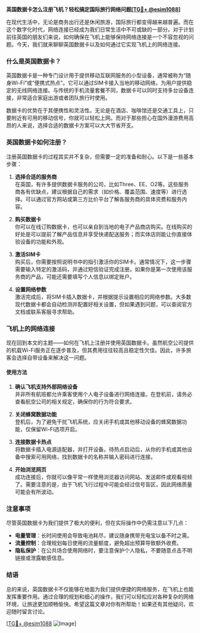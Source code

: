 **英国数据卡怎么注册飞机？轻松搞定国际旅行网络问题[[TG💪+ @esim1088](https://t.me/s/esim1088)]**

在现代生活中，无论是商务出行还是休闲旅游，国际旅行都变得越来越普遍。而在这个数字化时代，网络连接已经成为我们日常生活中不可或缺的一部分。对于计划前往英国的朋友们来说，如何确保在飞机上能够保持网络连接是一个不容忽视的问题。今天，我们就来聊聊英国数据卡以及如何通过它实现飞机上的网络连接。

### 什么是英国数据卡？

英国数据卡是一种专门设计用于提供移动互联网服务的小型设备，通常被称为“随身Wi-Fi”或“便携式热点”。它可以通过SIM卡接入当地的移动网络，为用户提供稳定的无线网络连接。与传统的手机流量套餐不同，数据卡可以同时支持多台设备连接，非常适合家庭出游或者团队旅行时使用。

数据卡的优势在于其便携性和灵活性。无论是在酒店、咖啡馆还是交通工具上，只要附近有可用的移动信号，你就可以轻松上网。而对于那些担心在国外漫游费用高昂的人来说，选择合适的数据卡方案可以大大节省开支。

### 英国数据卡如何注册？

注册英国数据卡的过程其实并不复杂，但需要一定的准备和耐心。以下是一些基本步骤：

1. **选择合适的服务商**  
   在英国，有许多提供数据卡服务的公司，比如Three、EE、O2等。这些服务商各有优缺点，建议根据自己的需求（如价格、覆盖范围、速度等）进行选择。可以通过官方网站或第三方比价平台了解各服务商的具体资费和服务内容。

2. **购买数据卡**  
   你可以在线订购数据卡，也可以亲自到当地的电子产品商店购买。在线购买的好处是可以提前了解产品信息并享受快递配送服务；而实体店则能让你直接体验设备的功能和外观。

3. **激活SIM卡**  
   购买后，你需要按照说明书中的指引激活你的SIM卡。通常情况下，这一步骤需要输入特定的激活码，并通过短信验证完成注册。如果你是第一次使用该服务商的产品，可能还需要填写个人信息以绑定账户。

4. **设置网络参数**  
   激活完成后，将SIM卡插入数据卡，并根据提示设置相应的网络参数。大多数现代数据卡都会自动检测并配置好相关设置，但如果遇到问题，可以查阅官方文档或联系客服寻求帮助。

### 飞机上的网络连接

现在回到本文的主题——如何在飞机上注册并使用英国数据卡。虽然航空公司提供的机载Wi-Fi服务正在逐步普及，但其费用往往较高且稳定性欠佳。因此，许多旅客会选择自带设备来解决这一问题。

#### 使用方法

1. **确认飞机支持外部网络设备**  
   并非所有航班都允许乘客使用个人电子设备进行网络连接。在登机前，请务必查看航空公司的相关规定，确保你的行为符合要求。

2. **关闭蜂窝数据功能**  
   登机后，为了避免干扰飞机系统，应关闭手机或其他移动设备的蜂窝数据功能，仅保留Wi-Fi选项开启。

3. **连接数据卡热点**  
   将数据卡插入电源适配器，并打开设备。待热点启动后，从你的手机或其他设备中搜索可用网络，找到数据卡的名称并输入密码进行连接。

4. **开始浏览网页**  
   成功连接后，你就可以像平常一样使用浏览器访问网站、发送邮件或观看视频了。需要注意的是，由于飞机飞行过程中可能会经过信号盲区，因此网络质量可能会有所波动。

### 注意事项

尽管英国数据卡为我们提供了极大的便利，但在实际操作中仍需注意以下几点：

- **电量管理**：长时间使用会导致电池耗尽，建议随身携带充电宝以备不时之需。
- **流量控制**：合理规划每日使用的流量额度，避免超出预算导致额外收费。
- **隐私保护**：在公共场合使用网络时，要注意保护个人隐私，不要随意点击不明链接或泄露敏感信息。

### 结语

总的来说，英国数据卡不仅能够在地面为我们提供便捷的网络服务，在飞机上也能发挥重要作用。通过合理的规划和细心的操作，我们可以轻松应对各种复杂的网络环境，让旅途更加顺畅愉快。希望这篇文章对你有所帮助！如果还有其他疑问，欢迎随时留言讨论。

[[TG💪+ @esim1088](https://t.me/s/esim1088) ![Image](https://i.postimg.cc/4NQfJmqS/Snipaste-2025-05-13-00-14-12.png)]